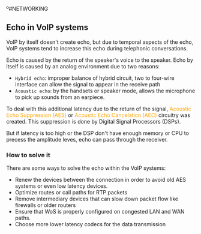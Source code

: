 º#NETWORKING 

## Echo in VoIP systems

VoIP by itself doesn't create echo, but due to temporal aspects of the echo, VoIP systems tend to increase this echo during telephonic conversations. 

Echo is caused by the return of the speaker's voice to the speaker. Echo by itself is caused by an analog environment due to two reasons: 

* `Hybrid echo`: improper balance of hybrid circuit, two to four-wire interface can allow the signal to appear in the receive path
* `Acoustic echo`: by the handsets or speaker mode, allows the microphone to pick up sounds from an earpiece. 


To deal with this additional latency due to the return of the signal, <span style="color:orange;">Acoustic Echo Suppression (AES)</span> or <span style="color:orange;">Acoustic Echo Cancelation (AEC)</span> circuitry was created. This suppression is done by Digital Signal Processors (DSPs). 

But if latency is too high or the DSP don't have enough memory or CPU to precess the amplitude leves, echo can pass through the receiver. 

### How to solve it

There are some ways to solve the echo within the VoIP systems: 

* Renew the devices between the connection in order to avoid old AES systems or even low latency devices. 
* Optimize routes or call paths for RTP packets
* Remove intermediary devices that can slow down packet flow like firewalls or older routers
* Ensure that WoS is properly configured on congested LAN and WAN paths. 
* Choose more lower latency codecs for the data transmission
